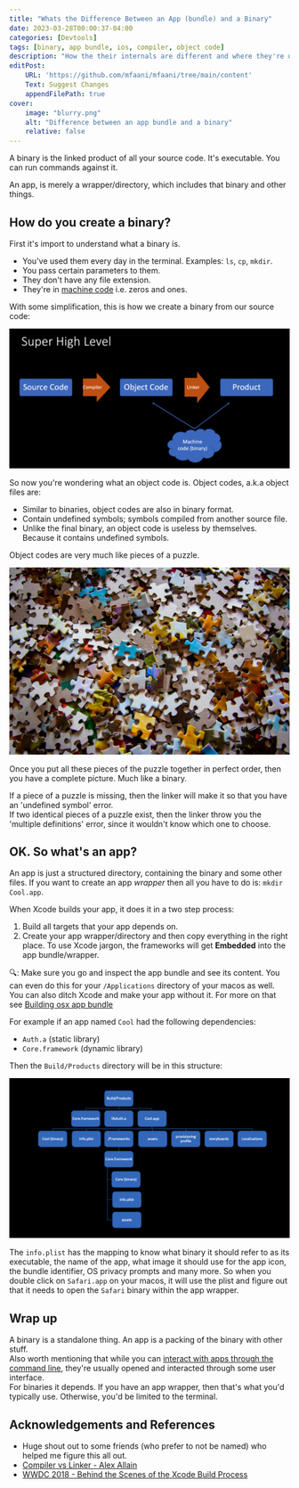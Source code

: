 ```yaml
---
title: "Whats the Difference Between an App (bundle) and a Binary"
date: 2023-03-28T00:00:37-04:00
categories: [Devtools]
tags: [binary, app bundle, ios, compiler, object code]
description: "How the their internals are different and where they're used"
editPost:
    URL: 'https://github.com/mfaani/mfaani/tree/main/content'
    Text: Suggest Changes
    appendFilePath: true
cover:
    image: "blurry.png"
    alt: "Difference between an app bundle and a binary"
    relative: false
---
```

A binary is the linked product of all your source code. It's executable. You can run commands against it. 

An app, is merely a wrapper/directory, which includes that binary and other things. 

## How do you create a binary? 
First it's import to understand what a binary is.
- You've used them every day in the terminal. Examples: `ls`, `cp`, `mkdir`.
- You pass certain parameters to them.
- They don't have any file extension.
- They're in [machine code](https://stackoverflow.com/questions/21571709/difference-between-machine-language-binary-code-and-a-binary-file) i.e. zeros and ones. 

With some simplification, this is how we create a binary from our source code:

!["High Level"](high-level.png "each .swift -> to a .o; All .o -> linked together as a binary")

So now you're wondering what an object code is. 
Object codes, a.k.a object files are: 
- Similar to binaries, object codes are also in binary format.
- Contain undefined symbols; symbols compiled from another source file. 
- Unlike the final binary, an object code is useless by themselves. Because it contains undefined symbols.

Object codes are very much like pieces of a puzzle.

!["Object files"](pieces.jpeg)

Once you put all these pieces of the puzzle together in perfect order, then you have a complete picture. Much like a binary.

If a piece of a puzzle is missing, then the linker will make it so that you have an 'undefined symbol' error.  
If two identical pieces of a puzzle exist, then the linker throw you the 'multiple definitions' error, since it wouldn't know which one to choose.

## OK. So what's an app? 
An app is just a structured directory, containing the binary and some other files. 
If you want to create an app _wrapper_ then all you have to do is: `mkdir Cool.app`. 

When Xcode builds your app, it does it in a two step process: 
1. Build all targets that your app depends on.
2. Create your app wrapper/directory and then copy everything in the right place. To use Xcode jargon, the frameworks will get **Embedded** into the app bundle/wrapper. 

🔍: Make sure you go and inspect the app bundle and see its content. You can even do this for your `/Applications` directory of your macos as well. You can also ditch Xcode and make your app without it. For more on that see [Building osx app bundle](https://stackoverflow.com/questions/1596945/building-osx-app-bundle)

For example if an app named `Cool` had the following dependencies: 
- `Auth.a` (static library)
- `Core.framework` (dynamic library)

Then the `Build/Products` directory will be in this structure:

!["Build Directory"](build-directory.png)

The `info.plist` has the mapping to know what binary it should refer to as its executable, the name of the app, what image it should use for the app icon, the bundle identifier, OS privacy prompts and many more. So when you double click on `Safari.app` on your macos, it will use the plist and figure out that it needs to open the `Safari` binary within the app wrapper.

## Wrap up
A binary is a standalone thing. An app is a packing of the binary with other stuff.  
Also worth mentioning that while you can [interact with apps through the command line](https://stackoverflow.com/a/1308947), they're usually opened and interacted through some user interface.  
For binaries it depends. If you have an app wrapper, then that's what you'd typically use. Otherwise, you'd be limited to the terminal. 

## Acknowledgements and References
- Huge shout out to some friends (who prefer to not be named) who helped me figure this all out. 
- [Compiler vs Linker - Alex Allain](https://www.cprogramming.com/compilingandlinking.html)
- [WWDC 2018 - Behind the Scenes of the Xcode Build Process](https://developer.apple.com/videos/play/wwdc2018/415/)